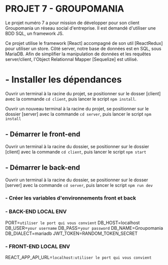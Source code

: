 # PROJET 7 - GROUPOMANIA

Le projet numéro 7 a pour mission de développer pour son client Groupomania un réseau social d'entreprise.
Il est demandé d'utiliser une BDD SQL, un framework JS.

Ce projet utilise le framework [React] accompagné de son util [ReactRedux] pour utiliser un store.
Côté server, notre base de données est en SQL, sous MariaDB.
Afin de simplifier la manipulation de données et les requêtes server/client, l'Object Relationnal Mapper [Sequelize] est utilisé.

# - Installer les dépendances

Ouvrir un terminal à la racine du projet, se positionner sur le dosser [client] avec la commande `cd client`,
puis lancer le script `npm install`.

Ouvrir un nouveau terminal à la racine du projet, se positionner sur le dossier [server] avec la commande `cd server`,
puis lancer le script `npm install`

## - Démarrer le front-end

Ouvrir un terminal à la racine du dossier, se positionner sur le dossier [client] avec la commande `cd client`,
puis lancer le script `npm start`

## - Démarrer le back-end

Ouvrir un terminal à la racine du dossier, se positionner sur le dosser [server] avec la commande `cd server`,
puis lancer le script `npm run dev`

### - Créer les variables d'environnements front et back

### - BACK-END LOCAL ENV

PORT=`utiliser le port qui vous convient`
DB_HOST=localhost
DB_USER=`your username`
DB_PASS=`your password`
DB_NAME=Groupomania
DB_DIALECT=mariadb
JWT_TOKEN=RANDOM_TOKEN_SECRET

### - FRONT-END LOCAL ENV

REACT_APP_API_URL=`localhost:utiliser le port qui vous convient`
